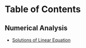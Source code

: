 # Table of Contents

## Numerical Analysis
- [Solutions of Linear Equation](Numerical%20Analysis%/Solutions%20of%20Linear%20Equation.md)
